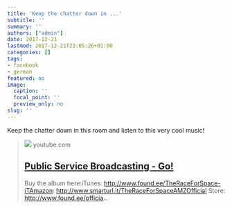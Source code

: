 ```yaml
---
title: 'Keep the chatter down in ...'
subtitle: ''
summary: ''
authors: ["admin"]
date: 2017-12-21
lastmod: 2017-12-21T23:05:26+01:00
categories: []
tags:
- facebook
- german
featured: no
image:
  caption: ''
  focal_point: ''
  preview_only: no
slug: ''
---
```

Keep the chatter down in this room and listen to this very cool music!
> [![](https://i.ytimg.com/vi/BHIo6qwJarI/hqdefault.jpg)](https://www.youtube.com/watch?v=BHIo6qwJarI)
> youtube.com
> ## [Public Service Broadcasting - Go!](https://www.youtube.com/watch?v=BHIo6qwJarI)
>
>Buy the album here:iTunes: http://www.found.ee/TheRaceForSpace-iTAmazon: http://www.smarturl.it/TheRaceForSpaceAMZOfficial Store: http://www.found.ee/officia...


